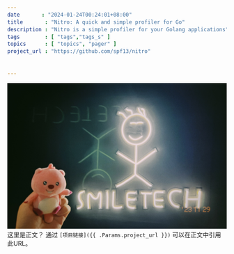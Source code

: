 ```yaml
---
date       : "2024-01-24T00:24:01+08:00"
title       : "Nitro: A quick and simple profiler for Go"
description : "Nitro is a simple profiler for your Golang applications"
tags        : [ "tags","tags_s" ]
topics      : [ "topics", "pager" ]
project_url : "https://github.com/spf13/nitro"


---
```

![](IMG_8790.JPG)
这里是正文？
通过 `[项目链接]({{ .Params.project_url }})` 可以在正文中引用此URL。